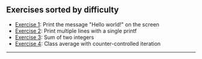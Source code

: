 ## Exercises sorted by difficulty
* [Exercise 1](./ex1.c/): Print the message "Hello world!" on the screen
* [Exercise 2](./ex2.c/): Print multiple lines with a single printf
* [Exercise 3](./ex3.c/): Sum of two integers
* [Exercise 4](./ex4.c/): Class average with counter-controlled iteration
---

##
